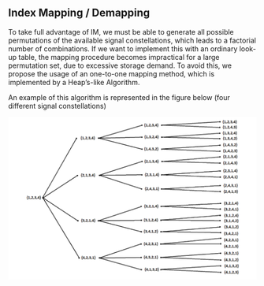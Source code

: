 ## Index Mapping / Demapping

To take full advantage of IM, we must be able to generate all possible permutations of the available signal constellations, which leads to a factorial number of combinations. If we want to implement this with an ordinary look-up table, the mapping procedure becomes impractical for a large permutation set, due to excessive storage demand. To avoid this, we propose the usage of an one-to-one mapping method, which is implemented by a Heap’s-like Algorithm.

An example of this algorithm is represented in the figure below (four different signal constellations)

![alt text](https://github.com/ceffrosynis/Index-Modulation/blob/master/images/heap.PNG)

